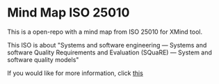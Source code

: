 # Mind Map ISO 25010
This is a open-repo with a mind map from ISO 25010 for XMind tool.

This ISO is about "Systems and software engineering — Systems and software Quality Requirements and Evaluation (SQuaRE) — System and software quality models"

If you would like for more information, click [this](https://www.iso.org/standard/35733.html)
